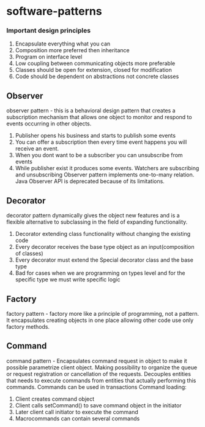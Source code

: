 # software-patterns
### Important design principles
1. Encapsulate everything what you can
2. Composition more preferred then inheritance
3. Program on interface level
4. Low coupling between communicating objects more preferable
5. Classes should be open for extension, closed for modification
6. Code should be dependent on abstractions not concrete classes

## Observer
observer pattern - this is a behavioral design pattern that creates a subscription mechanism that allows one object to monitor and respond to events occurring in other objects.
1. Publisher opens his business and starts to publish some events
2. You can offer a subscription then every time event happens you will receive an event. 
3. When you dont want to be a subscriber you can unsubscribe from events
4. While publisher exist it produces some events. Watchers are subscribing and unsubscribing
Observer pattern implements one-to-many relation. Java Observer API is deprecated because of its limitations.

## Decorator
decorator pattern dynamically gives the object new features and is a flexible alternative to subclassing in
the field of expanding functionality.
1. Decorator extending class functionality without changing the existing code
2. Every decorator receives the base type object as an input(composition of classes)
3. Every decorator must extend the Special decorator class and the base type
4. Bad for cases when we are programming on types level and for the  specific type we must write specific logic

## Factory
factory pattern - factory more like a principle of programming, not a pattern. It encapsulates creating objects in one
place allowing other code use only factory methods.

## Command
command pattern - Encapsulates command request in object to make it possible parametrize client object. Making possibility 
to organize the queue or request registration or cancellation of the requests. Decouples entities that needs to execute commands from entities that actually performing this commands.
Commands can be used in transactions
Command loading:
1. Client creates command object
2. Client calls setCommand() to save command object in the initiator
3. Later client call initiator to execute the command
4. Macrocommands can contain several commands
